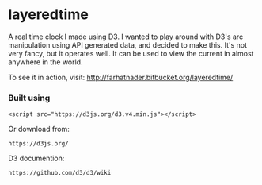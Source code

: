 # layeredtime
A real time clock I made using D3. I wanted to play around with D3's arc manipulation using API generated data, and decided to make this. It's not very fancy, but it operates well. It can be used to view the current in almost anywhere in the world.

To see it in action, visit: http://farhatnader.bitbucket.org/layeredtime/

### Built using

```
<script src="https://d3js.org/d3.v4.min.js"></script>
```

Or download from:
``` 
https://d3js.org/ 
```

D3 documention:
``` 
https://github.com/d3/d3/wiki 
```